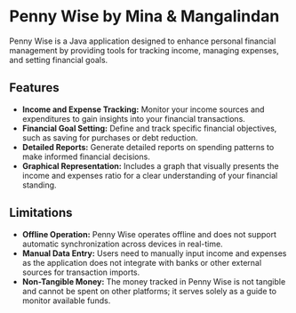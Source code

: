 # Penny Wise by Mina & Mangalindan

Penny Wise is a Java application designed to enhance personal financial management by providing tools for tracking income, managing expenses, and setting financial goals.

## Features

- **Income and Expense Tracking:** Monitor your income sources and expenditures to gain insights into your financial transactions.
- **Financial Goal Setting:** Define and track specific financial objectives, such as saving for purchases or debt reduction.
- **Detailed Reports:** Generate detailed reports on spending patterns to make informed financial decisions.
- **Graphical Representation:** Includes a graph that visually presents the income and expenses ratio for a clear understanding of your financial standing.

## Limitations

- **Offline Operation:** Penny Wise operates offline and does not support automatic synchronization across devices in real-time.
- **Manual Data Entry:** Users need to manually input income and expenses as the application does not integrate with banks or other external sources for transaction imports.
- **Non-Tangible Money:** The money tracked in Penny Wise is not tangible and cannot be spent on other platforms; it serves solely as a guide to monitor available funds.
